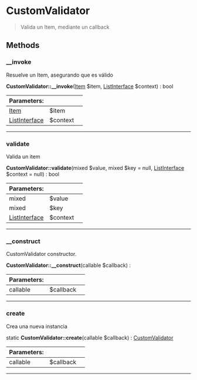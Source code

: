 
                                                                                                                                            
    
# CustomValidator


> Valida un Item, mediante un callback
>
> 








## Methods

### __invoke
Resuelve un Item, asegurando que es válido


**CustomValidator::__invoke**([Item](../../../../Item.md) $item, [ListInterface](../../../../ListInterface.md) $context) : bool


|Parameters: | | |
| --- | --- | --- |
|[Item](../../../../Item.md) |$item |  |
|[ListInterface](../../../../ListInterface.md) |$context |  |

---


### validate
Valida un item


**CustomValidator::validate**(mixed $value, mixed $key = null, [ListInterface](../../../../ListInterface.md) $context = null) : bool


|Parameters: | | |
| --- | --- | --- |
|mixed |$value |  |
|mixed |$key |  |
|[ListInterface](../../../../ListInterface.md) |$context |  |

---


### __construct
CustomValidator constructor.


**CustomValidator::__construct**(callable $callback) : 


|Parameters: | | |
| --- | --- | --- |
|callable |$callback |  |

---


### create
Crea una nueva instancia


static **CustomValidator::create**(callable $callback) : [CustomValidator](../../../../CustomValidator.md)


|Parameters: | | |
| --- | --- | --- |
|callable |$callback |  |

---


                                                                                                                                                                                                                                                                                                                                                                                                            
    
                                                                                                                                                                                                                                                                             
                